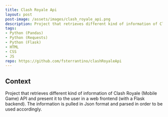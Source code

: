 ```yaml
---
title: Clash Royale Api
layout: post
post-image: /assets/images/clash_royale_api.png
description: Project that retrieves different kind of information of Clash Royale (Mobile Game) API and present it to the user in a web frontend (with a Flask backend). The information is pulled in Json format and parsed in order to be used accordingly.
tags:
- Python (Pandas)
- Python (Requests)
- Python (Flask)
- HTML
- CSS
- JS
repo: https://github.com/fsterrantino/clashRoyaleApi
---
```


## Context
Project that retrieves different kind of information of Clash Royale (Mobile Game) API and present it to the user in a web frontend (with a Flask backend). The information is pulled in Json format and parsed in order to be used accordingly.